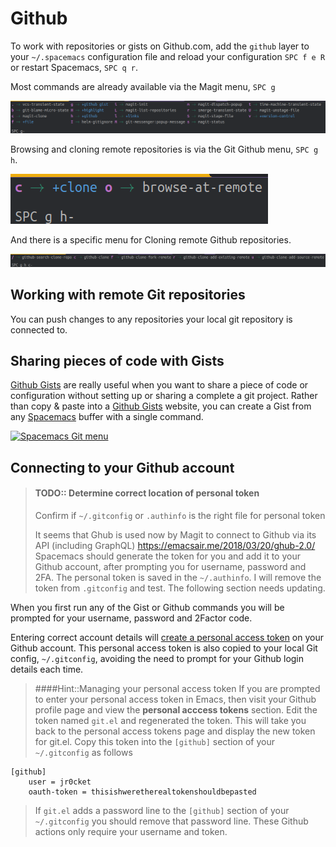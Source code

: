 # Github

To work with repositories or gists on Github.com, add the `github` layer to your `~/.spacemacs` configuration file and reload your configuration `SPC f e R` or restart Spacemacs, `SPC q r`.

Most commands are already available via the Magit menu, `SPC g`

[![Spacemacs Git menu](/images/spacemacs-git-menu.png)](/images/spacemacs-git-menu.png)

Browsing and cloning remote repositories is via the Git Github menu, `SPC g h`.

[![Spacemacs Git menu](/images/spacemacs-git-github-menu.png)](/images/spacemacs-git-menu.png)

And there is a specific menu for Cloning remote Github repositories.

[![Spacemacs Git menu](/images/spacemacs-git-github-clone-menu.png)](/images/spacemacs-git-menu.png)


## Working with remote Git repositories

You can push changes to any repositories your local git repository is connected to.


## Sharing pieces of code with Gists

[Github Gists](https://gist.github.com/) are really useful when you want to share a piece of code or configuration without setting up or sharing a complete a git project.  Rather than copy & paste into a [Github Gists](https://gist.github.com/) website, you can create a Gist from any [Spacemacs](https://github.com/syl20bnr/spacemacs) buffer with a single command.

[![Spacemacs Git menu](/images/spacemacs-git-gist-menu.png)](/images/spacemacs-git-menu.png)


## Connecting to your Github account

> #### TODO:: Determine correct location of personal token
> Confirm if `~/.gitconfig` or `.authinfo` is the right file for personal token
>
> It seems that Ghub is used now by Magit to connect to Github via its API (including GraphQL)
> https://emacsair.me/2018/03/20/ghub-2.0/
> Spacemacs should generate the token for you and add it to your Github account, after prompting you for username, password and 2FA.
> The personal token is saved in the `~/.authinfo`.  I will remove the token from `.gitconfig` and test.
> The following section needs updating.

When you first run any of the Gist or Github commands you will be prompted for your username, password and 2Factor code.

Entering correct account details will [create a personal access token](https://help.github.com/articles/creating-an-access-token-for-command-line-use/) on your Github account.  This personal access token is also copied to your local Git config, `~/.gitconfig`, avoiding the need to prompt for your Github login details each time.

> ####Hint::Managing your personal access token
> If you are prompted to enter your personal access token in Emacs, then visit your Github profile page and view the **personal acccess tokens** section.  Edit the token named `git.el` and regenerated the token.  This will take you back to the personal access tokens page and display the new token for git.el.  Copy this token into the `[github]` section of your `~/.gitconfig` as follows
```
[github]
    user = jr0cket
    oauth-token = thisishweretherealtokenshouldbepasted
```
>
> If `git.el` adds a password line to the `[github]` section of your `~/.gitconfig` you should remove that password line.  These Github actions only require your username and token.
